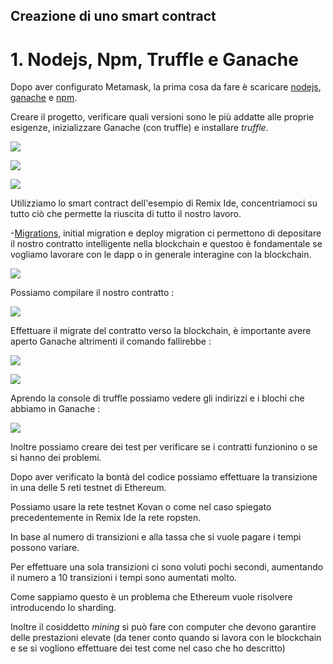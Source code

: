 ## Creazione di uno smart contract 

# 1. Nodejs, Npm, Truffle e Ganache

Dopo aver configurato Metamask, la prima cosa da fare è scaricare [nodejs](https://nodejs.org/it/), [ganache](https://trufflesuite.com/ganache/) e [npm](https://www.npmjs.com/).

Creare il progetto, verificare quali versioni sono le  più addatte alle proprie esigenze, inizializzare Ganache (con truffle) e installare *truffle*.

![](https://github.com/Erxhes/progetto/blob/main/image/gjkl.png)

![](https://github.com/Erxhes/progetto/blob/main/image/ganache.png)


![](https://github.com/Erxhes/progetto/blob/main/image/ffdff.png)


Utilizziamo lo smart contract dell'esempio di Remix Ide, concentriamoci su tutto ciò che permette la riuscita di tutto il nostro lavoro.

-[Migrations](https://github.com/Erxhes/progetto/blob/main/codici/Migrations.sol), initial migration e deploy migration ci permettono di depositare il nostro             contratto intelligente nella blockchain e questoo è fondamentale se vogliamo lavorare con le dapp o in generale interagine con la blockchain.

![](https://github.com/Erxhes/progetto/blob/main/image/dvvdzv%20zab.png)


Possiamo compilare il nostro contratto : 

![](https://github.com/Erxhes/progetto/blob/main/image/compile.png)


Effettuare il migrate del contratto verso la blockchain, è importante avere aperto Ganache altrimenti il comando fallirebbe : 

![](https://github.com/Erxhes/progetto/blob/main/image/migrate.png)

![](https://github.com/Erxhes/progetto/blob/main/image/migrate%202.png)

Aprendo la console di truffle possiamo vedere gli indirizzi e i blochi che abbiamo in Ganache : 

![](https://github.com/Erxhes/progetto/blob/main/image/account.png)

Inoltre possiamo creare dei test per verificare se i contratti funzionino o se si hanno dei problemi.

Dopo aver verificato la bontà del codice possiamo effettuare la transizione in una delle 5 reti testnet di Ethereum.

Possiamo usare la rete testnet Kovan o come nel caso spiegato precedentemente in Remix Ide la rete ropsten.

In base al numero di transizioni e alla tassa che si vuole pagare i tempi possono variare.

Per effettuare una sola transizioni ci sono voluti pochi secondi, aumentando il numero a 10 transizioni i tempi sono aumentati molto.

Come sappiamo questo è un problema che Ethereum vuole risolvere introducendo lo sharding.

Inoltre il cosiddetto *mining* si può fare con computer che devono garantire delle prestazioni elevate (da tener conto quando si lavora con le blockchain e se si vogliono effettuare dei test come nel caso che ho descritto)




